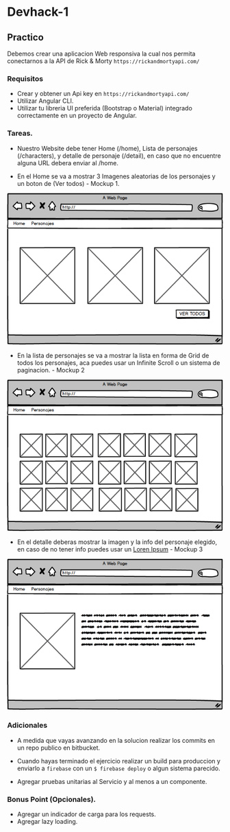 # Devhack-1

## Practico

Debemos crear una aplicacion Web responsiva la cual nos permita conectarnos a la API de Rick & Morty `https://rickandmortyapi.com/`

### Requisitos

- Crear y obtener un Api key en `https://rickandmortyapi.com/`
- Utilizar Angular CLI.
- Utilizar tu libreria UI preferida (Bootstrap o Material) integrado correctamente en un proyecto de Angular.

### Tareas.

- Nuestro Website debe tener Home (/home), Lista de personajes (/characters), y detalle de personaje (/detail), en caso que no encuentre alguna URL debera enviar al /home.

- En el Home se va a mostrar 3 Imagenes aleatorias de los personajes y un boton de (Ver todos) - Mockup 1.

![alt text](https://raw.githubusercontent.com/carlosrojaso/Devhack-1/master/img/1.png)

- En la lista de personajes se va a mostrar la lista en forma de Grid de todos los personajes, aca puedes usar un Infinite Scroll o un sistema de paginacion. - Mockup 2

![alt text](https://raw.githubusercontent.com/carlosrojaso/Devhack-1/master/img/2.png)

- En el detalle deberas mostrar la imagen y la info del personaje elegido, en caso de no tener info puedes usar un [Loren Ipsum](https://lipsum.com/) - Mockup 3

![alt text](https://raw.githubusercontent.com/carlosrojaso/Devhack-1/master/img/3.png)

### Adicionales

- A medida que vayas avanzando en la solucion realizar los commits en un repo publico en bitbucket.

- Cuando hayas terminado el ejercicio realizar un build para produccion y enviarlo a `firebase` con un `$ firebase deploy` o algun sistema parecido.

- Agregar pruebas unitarias al Servicio y al menos a un componente.

### Bonus Point (Opcionales).

- Agregar un indicador de carga para los requests.
- Agregar lazy loading.
